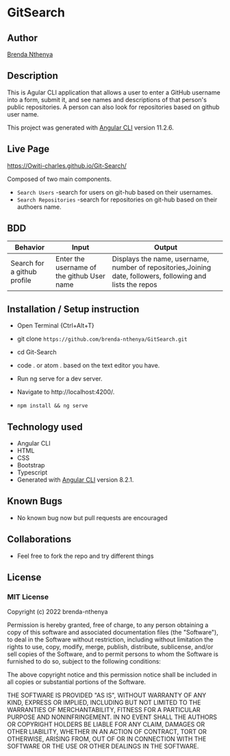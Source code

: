 # GitSearch


## Author

[Brenda Nthenya](https://github.com/brenda-nthenya)


## Description

This is Agular CLI application that allows a user to enter a GitHub username into a form, submit it, and see names and descriptions of that person's public repositories. A person can also look for repositories based on github user name.

This project was generated with [Angular CLI](https://github.com/angular/angular-cli) version 11.2.6.

## Live Page 
https://Owiti-charles.github.io/Git-Search/ 



Composed of two main components.
* `Search Users` -search for users on git-hub based on their usernames.
* `Search Repositories` -search for repositories on git-hub based on their authoers name.

## BDD ##
| Behavior                  | Input                     | Output                    |
| ------------------------- | ------------------------- | ------------------------- |
| Search for a github profile |Enter the username of the github User name | Displays the name, username, number of repositories,Joining date, followers, following and lists the repos  |

## Installation / Setup instruction
* Open Terminal {Ctrl+Alt+T}

* git clone ```https://github.com/brenda-nthenya/GitSearch.git```

* cd Git-Search

* code . or atom . based on the text editor you have.

* Run ng serve for a dev server. 

* Navigate to http://localhost:4200/. 

* `npm install && ng serve`

## Technology used ##

* Angular CLI
* HTML 
* CSS
* Bootstrap 
* Typescript
* Generated with [Angular CLI](https://github.com/angular/angular-cli) version 8.2.1.

## Known Bugs
* No known bug now but pull requests are encouraged

## Collaborations

* Feel free to fork the repo and try different things

## License

### MIT License

Copyright (c) 2022 brenda-nthenya

Permission is hereby granted, free of charge, to any person obtaining a copy
of this software and associated documentation files (the "Software"), to deal
in the Software without restriction, including without limitation the rights
to use, copy, modify, merge, publish, distribute, sublicense, and/or sell
copies of the Software, and to permit persons to whom the Software is
furnished to do so, subject to the following conditions:

The above copyright notice and this permission notice shall be included in all
copies or substantial portions of the Software.

THE SOFTWARE IS PROVIDED "AS IS", WITHOUT WARRANTY OF ANY KIND, EXPRESS OR
IMPLIED, INCLUDING BUT NOT LIMITED TO THE WARRANTIES OF MERCHANTABILITY,
FITNESS FOR A PARTICULAR PURPOSE AND NONINFRINGEMENT. IN NO EVENT SHALL THE
AUTHORS OR COPYRIGHT HOLDERS BE LIABLE FOR ANY CLAIM, DAMAGES OR OTHER
LIABILITY, WHETHER IN AN ACTION OF CONTRACT, TORT OR OTHERWISE, ARISING FROM,
OUT OF OR IN CONNECTION WITH THE SOFTWARE OR THE USE OR OTHER DEALINGS IN THE
SOFTWARE.